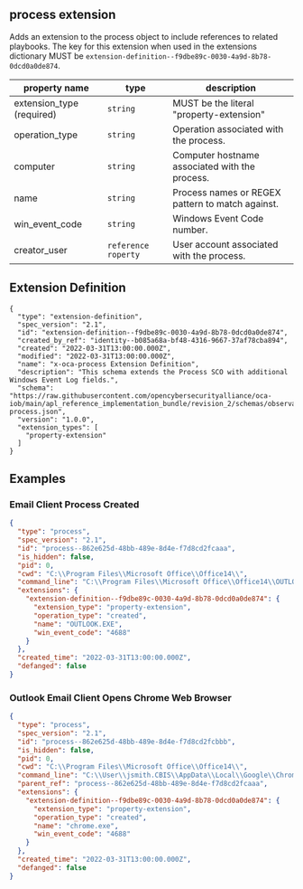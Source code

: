 ## process extension

Adds an extension to the process object to include references to related playbooks. The key for this extension when used in the extensions dictionary MUST be `extension-definition--f9dbe89c-0030-4a9d-8b78-0dcd0a0de874`.

| property name | type | description |
| -- | -- | -- |
| extension_type (required) | `string` | MUST be the literal "property-extension"
| operation_type | `string` | Operation associated with the process.
| computer | `string` | Computer hostname associated with the process.
| name | `string` | Process names or REGEX pattern to match against.
| win_event_code | `string` | Windows Event Code number.
| creator_user | `reference roperty` | User account associated with the process.

## Extension Definition

```
{
  "type": "extension-definition",
  "spec_version": "2.1",
  "id": "extension-definition--f9dbe89c-0030-4a9d-8b78-0dcd0a0de874",
  "created_by_ref": "identity--b085a68a-bf48-4316-9667-37af78cba894",
  "created": "2022-03-31T13:00:00.000Z",
  "modified": "2022-03-31T13:00:00.000Z",
  "name": "x-oca-process Extension Definition",
  "description": "This schema extends the Process SCO with additional Windows Event Log fields.",
  "schema": "https://raw.githubusercontent.com/opencybersecurityalliance/oca-iob/main/apl_reference_implementation_bundle/revision_2/schemas/observables/extended-process.json",
  "version": "1.0.0",
  "extension_types": [
    "property-extension"
  ]
}
```

## Examples

### Email Client Process Created

```json
{
  "type": "process",
  "spec_version": "2.1",
  "id": "process--862e625d-48bb-489e-8d4e-f7d8cd2fcaaa",
  "is_hidden": false,
  "pid": 0,
  "cwd": "C:\\Program Files\\Microsoft Office\\Office14\\",
  "command_line": "C:\\Program Files\\Microsoft Office\\Office14\\OUTLOOK.EXE",
  "extensions": {
    "extension-definition--f9dbe89c-0030-4a9d-8b78-0dcd0a0de874": {
      "extension_type": "property-extension",
      "operation_type": "created",
      "name": "OUTLOOK.EXE",
      "win_event_code": "4688"
    }
  },
  "created_time": "2022-03-31T13:00:00.000Z",
  "defanged": false
}
```

### Outlook Email Client Opens Chrome Web Browser

```json
{
  "type": "process",
  "spec_version": "2.1",
  "id": "process--862e625d-48bb-489e-8d4e-f7d8cd2fcbbb",
  "is_hidden": false,
  "pid": 0,
  "cwd": "C:\\Program Files\\Microsoft Office\\Office14\\",
  "command_line": "C:\\User\\jsmith.CBIS\\AppData\\Local\\Google\\Chrome\\Application\\chrome.exe --single-argument https://172.25.1.19/download/test.docm",
  "parent_ref": "process--862e625d-48bb-489e-8d4e-f7d8cd2fcaaa",
  "extensions": {
    "extension-definition--f9dbe89c-0030-4a9d-8b78-0dcd0a0de874": {
      "extension_type": "property-extension",
      "operation_type": "created",
      "name": "chrome.exe",
      "win_event_code": "4688"
    }
  },
  "created_time": "2022-03-31T13:00:00.000Z",
  "defanged": false
}
```
